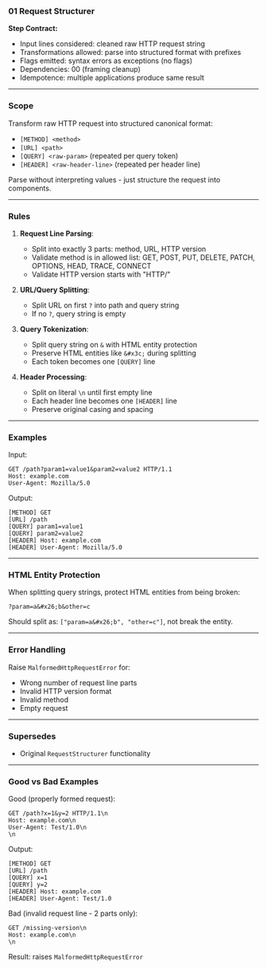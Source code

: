 ### 01 Request Structurer

**Step Contract:**
- Input lines considered: cleaned raw HTTP request string
- Transformations allowed: parse into structured format with prefixes
- Flags emitted: syntax errors as exceptions (no flags)
- Dependencies: 00 (framing cleanup)
- Idempotence: multiple applications produce same result

---

### Scope

Transform raw HTTP request into structured canonical format:
- `[METHOD] <method>`
- `[URL] <path>`
- `[QUERY] <raw-param>` (repeated per query token)
- `[HEADER] <raw-header-line>` (repeated per header line)

Parse without interpreting values - just structure the request into components.

---

### Rules

1. **Request Line Parsing**:
   - Split into exactly 3 parts: method, URL, HTTP version
   - Validate method is in allowed list: GET, POST, PUT, DELETE, PATCH, OPTIONS, HEAD, TRACE, CONNECT
   - Validate HTTP version starts with "HTTP/"

2. **URL/Query Splitting**:
   - Split URL on first `?` into path and query string
   - If no `?`, query string is empty

3. **Query Tokenization**:
   - Split query string on `&` with HTML entity protection
   - Preserve HTML entities like `&#x3c;` during splitting
   - Each token becomes one `[QUERY]` line

4. **Header Processing**:
   - Split on literal `\n` until first empty line
   - Each header line becomes one `[HEADER]` line
   - Preserve original casing and spacing

---

### Examples

Input:
```
GET /path?param1=value1&param2=value2 HTTP/1.1
Host: example.com
User-Agent: Mozilla/5.0

```

Output:
```
[METHOD] GET
[URL] /path
[QUERY] param1=value1
[QUERY] param2=value2
[HEADER] Host: example.com
[HEADER] User-Agent: Mozilla/5.0
```

---

### HTML Entity Protection

When splitting query strings, protect HTML entities from being broken:
```
?param=a&#x26;b&other=c
```
Should split as: `["param=a&#x26;b", "other=c"]`, not break the entity.

---

### Error Handling

Raise `MalformedHttpRequestError` for:
- Wrong number of request line parts
- Invalid HTTP version format
- Invalid method
- Empty request

---

### Supersedes

- Original `RequestStructurer` functionality

---

### Good vs Bad Examples

Good (properly formed request):
```
GET /path?x=1&y=2 HTTP/1.1\n
Host: example.com\n
User-Agent: Test/1.0\n
\n
```

Output:
```
[METHOD] GET
[URL] /path
[QUERY] x=1
[QUERY] y=2
[HEADER] Host: example.com
[HEADER] User-Agent: Test/1.0
```

Bad (invalid request line - 2 parts only):
```
GET /missing-version\n
Host: example.com\n
\n
```

Result: raises `MalformedHttpRequestError`
